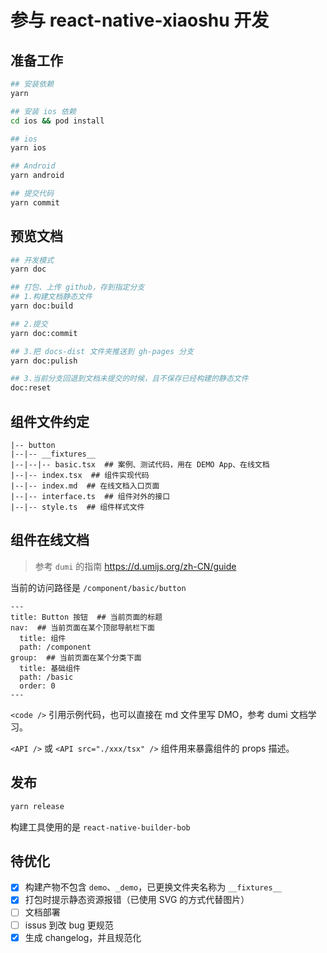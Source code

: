 # 参与 react-native-xiaoshu 开发

## 准备工作

```bash
## 安装依赖
yarn

## 安装 ios 依赖
cd ios && pod install
```

```bash
## ios
yarn ios

## Android
yarn android

## 提交代码
yarn commit
```

## 预览文档

```bash
## 开发模式
yarn doc

## 打包、上传 github，存到指定分支
## 1.构建文档静态文件
yarn doc:build

## 2.提交
yarn doc:commit

## 3.把 docs-dist 文件夹推送到 gh-pages 分支
yarn doc:pulish

## 3.当前分支回退到文档未提交的时候，且不保存已经构建的静态文件
doc:reset
```

## 组件文件约定

```
|-- button
|--|-- __fixtures__
|--|--|-- basic.tsx  ## 案例、测试代码，用在 DEMO App、在线文档
|--|-- index.tsx  ## 组件实现代码
|--|-- index.md  ## 在线文档入口页面
|--|-- interface.ts  ## 组件对外的接口
|--|-- style.ts  ## 组件样式文件
```

## 组件在线文档

> 参考 `dumi` 的指南 https://d.umijs.org/zh-CN/guide

当前的访问路径是 `/component/basic/button`

```
---
title: Button 按钮  ## 当前页面的标题
nav:  ## 当前页面在某个顶部导航栏下面
  title: 组件
  path: /component
group:  ## 当前页面在某个分类下面
  title: 基础组件
  path: /basic
  order: 0
---
```

`<code />` 引用示例代码，也可以直接在 md 文件里写 DMO，参考 dumi 文档学习。

`<API />` 或 `<API src="./xxx/tsx" />` 组件用来暴露组件的 props 描述。

## 发布

```bash
yarn release
```

构建工具使用的是 `react-native-builder-bob`

## 待优化

- [x] 构建产物不包含 `demo`、`_demo`，已更换文件夹名称为 `__fixtures__`
- [x] 打包时提示静态资源报错（已使用 SVG 的方式代替图片）
- [ ] 文档部署
- [ ] issus 到改 bug 更规范
- [x] 生成 changelog，并且规范化
